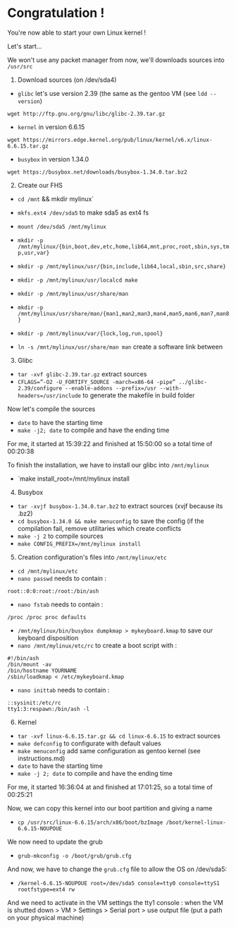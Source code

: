 # Congratulation !

You're now able to start your own Linux kernel !

Let's start...

We won't use any packet manager from now, we'll downloads sources into `/usr/src`

1) Download sources (on /dev/sda4)

* `glibc` let's use version 2.39 (the same as the gentoo VM (see `ldd --version`) 
```
wget http://ftp.gnu.org/gnu/libc/glibc-2.39.tar.gz
```

* `kernel` in version 6.6.15
```
wget https://mirrors.edge.kernel.org/pub/linux/kernel/v6.x/linux-6.6.15.tar.gz
```

* `busybox` in version 1.34.0
```
wget https://busybox.net/downloads/busybox-1.34.0.tar.bz2
```

2) Create our FHS

* `cd /mnt` && mkdir mylinux`
* `mkfs.ext4 /dev/sda5` to make sda5 as ext4 fs
* `mount /dev/sda5 /mnt/mylinux`

* `mkdir -p /mnt/mylinux/{bin,boot,dev,etc,home,lib64,mnt,proc,root,sbin,sys,tmp,usr,var}`
* `mkdir -p /mnt/mylinux/usr/{bin,include,lib64,local,sbin,src,share}`
* `mkdir -p /mnt/mylinux/usr/localcd make`
* `mkdir -p /mnt/mylinux/usr/share/man`
* `mkdir -p /mnt/mylinux/usr/share/man/{man1,man2,man3,man4,man5,man6,man7,man8}`
* `mkdir -p /mnt/mylinux/var/{lock,log,run,spool}`

* `ln -s /mnt/mylinux/usr/share/man man` create a software link between

3) Glibc

* `tar -xvf glibc-2.39.tar.gz` extract sources
* `CFLAGS=”-O2 -U_FORTIFY_SOURCE -march=x86-64 -pipe” ../glibc-2.39/configure --enable-addons --prefix=/usr --with-headers=/usr/include` to generate the makefile in build folder

Now let's compile the sources 
* `date` to have the starting time
* `make -j2; date` to compile and have the ending time

For me, it started at 15:39:22 and finished at 15:50:00 so a total time of 00:20:38

To finish the installation, we have to install our glibc into `/mnt/mylinux`

* `make install_root=/mnt/mylinux install


4) Busybox

* `tar -xvjf busybox-1.34.0.tar.bz2` to extract sources (xvjf because its .bz2)
* `cd busybox-1.34.0 && make menuconfig` to save the config (if the compilation fail, remove utilitaries which create conflicts
* `make -j 2` to compile sources
* `make CONFIG_PREFIX=/mnt/mylinux install`

5) Creation configuration's files into `/mnt/mylinux/etc`

* `cd /mnt/mylinux/etc`
* `nano passwd` needs to contain : 
```
root::0:0:root:/root:/bin/ash
```
* `nano fstab` needs to contain :
```
/proc /proc proc defaults
```
* `/mnt/mylinux/bin/busybox dumpkmap > mykeyboard.kmap` to save our keyboard disposition
* `nano /mnt/mylinux/etc/rc` to create a boot script with : 
```
#!/bin/ash
/bin/mount -av
/bin/hostname YOURNAME
/sbin/loadkmap < /etc/mykeyboard.kmap
```

* `nano inittab` needs to contain :
```
::sysinit:/etc/rc
tty1:3:respawn:/bin/ash -l
```

6) Kernel

* `tar -xvf linux-6.6.15.tar.gz && cd linux-6.6.15` to extract sources
* `make defconfig` to configurate with default values
* `make menuconfig` add same configuration as gentoo kernel (see instructions.md)
* `date` to have the starting time
* `make -j 2; date` to compile and have the ending time

For me, it started 16:36:04 at and finished at 17:01:25, so a total time of 00:25:21


Now, we can copy this kernel into our boot partition and giving a name

* `cp /usr/src/linux-6.6.15/arch/x86/boot/bzImage /boot/kernel-linux-6.6.15-NOUPOUE`

We now need to update the grub 

* `grub-mkconfig -o /boot/grub/grub.cfg`

And now, we have to change the `grub.cfg` file to allow the OS on /dev/sda5:

* `/kernel-6.6.15-NOUPOUE root=/dev/sda5 console=tty0 console=ttyS1 rootfstype=ext4 rw`

And we need to activate in the VM settings the tty1 console : when the VM is shutted down > VM > Settings > Serial port > use output file (put a path on your physical machine)
